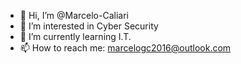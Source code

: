 - 👋 Hi, I’m @Marcelo-Caliari
- 👀 I’m interested in Cyber Security
- 🌱 I’m currently learning I.T.
- 📫 How to reach me: marcelogc2016@outlook.com
